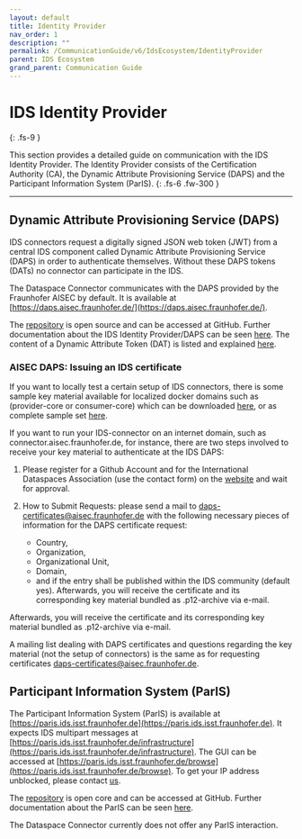 ```yaml
---
layout: default
title: Identity Provider
nav_order: 1
description: ""
permalink: /CommunicationGuide/v6/IdsEcosystem/IdentityProvider
parent: IDS Ecosystem
grand_parent: Communication Guide
---
```


# IDS Identity Provider
{: .fs-9 }

This section provides a detailed guide on communication with the IDS Identity Provider.
The Identity Provider consists of the Certification Authority (CA), the
Dynamic Attribute Provisioning Service (DAPS) and the Participant Information System (ParIS).
{: .fs-6 .fw-300 }

---

## Dynamic Attribute Provisioning Service (DAPS)

IDS connectors request a digitally signed JSON web token (JWT) from a central IDS component called
Dynamic Attribute Provisioning Service (DAPS) in order to authenticate themselves. Without these
DAPS tokens (DATs) no connector can participate in the IDS.

The Dataspace Connector communicates with the DAPS provided by the Fraunhofer AISEC by default. It
is available at [https://daps.aisec.fraunhofer.de/](https://daps.aisec.fraunhofer.de/).

The [repository](https://github.com/International-Data-Spaces-Association/omejdn-daps) is open
source and can be accessed at GitHub. Further documentation about the IDS Identity Provider/DAPS can
be seen [here](https://github.com/International-Data-Spaces-Association/IDS-G/blob/main/Components/IdentityProvider/README.md).
The content of a Dynamic Attribute Token (DAT) is listed and explained
[here](https://github.com/International-Data-Spaces-Association/IDS-G/blob/main/Components/IdentityProvider/DAPS/README.md#dynamic-attribute-token-content).

### AISEC DAPS: Issuing an IDS certificate

If you want to locally test a certain setup of IDS connectors, there is some sample key material
available for localized docker domains such as (provider-core or consumer-core) which can be
downloaded [here](https://github.com/industrial-data-space/trusted-connector/tree/master/examples/etc),
or as complete sample set [here](https://github.com/industrial-data-space/trusted-connector/blob/master/examples/trusted-connector-examples_latest.zip).

If you want to run your IDS-connector on an internet domain, such as connector.aisec.fraunhofer.de,
for instance, there are two steps involved to receive your key material to authenticate at the IDS
DAPS:

1. Please register for a Github Account and for the International Dataspaces Association (use the contact form) on the
   [website](https://internationaldataspaces.org) and wait for approval.

2. How to Submit Requests: please send a mail to [daps-certificates@aisec.fraunhofer.de](mailto:daps-certificates@aisec.fraunhofer.de) with the following necessary pieces of information for the DAPS certificate request:
   - Country,
   - Organization,
   - Organizational Unit,
   - Domain,
   - and if the entry shall be published within the IDS community (default yes).
     Afterwards, you will receive the certificate and its corresponding key material bundled as .p12-archive via e-mail.

Afterwards, you will receive the certificate and its corresponding key material bundled as
.p12-archive via e-mail.

A mailing list dealing with DAPS certificates and questions regarding the key material (not the setup of connectors) is the same as for requesting certificates [daps-certificates@aisec.fraunhofer.de](mailto:daps-certificates@aisec.fraunhofer.de).

## Participant Information System (ParIS)

The Participant Information System (ParIS) is available at [https://paris.ids.isst.fraunhofer.de](https://paris.ids.isst.fraunhofer.de).
It expects IDS multipart messages at [https://paris.ids.isst.fraunhofer.de/infrastructure](https://paris.ids.isst.fraunhofer.de/infrastructure).
The GUI can be accessed at [https://paris.ids.isst.fraunhofer.de/browse](https://paris.ids.isst.fraunhofer.de/browse).
To get your IP address unblocked, please contact [us](mailto:info@dataspace-connector.de).

The [repository](https://github.com/International-Data-Spaces-Association/ParIS-open-core) is open
core and can be accessed at GitHub. Further documentation about the ParIS can be seen
[here](https://github.com/International-Data-Spaces-Association/IDS-G/blob/main/Components/IdentityProvider/ParIS/README.md).

The Dataspace Connector currently does not offer any ParIS interaction.
